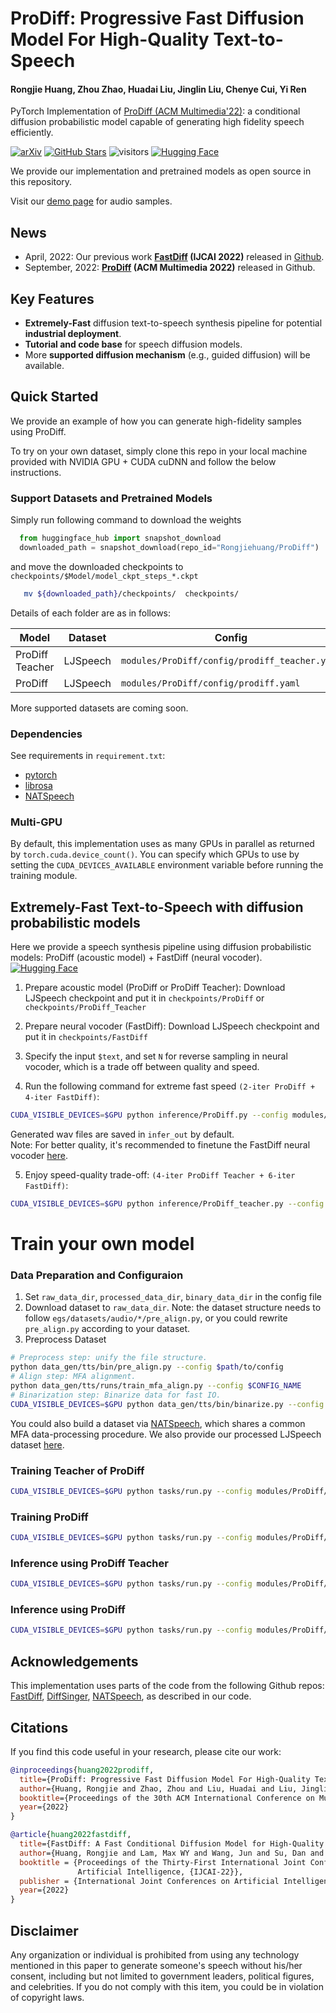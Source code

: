 # ProDiff: Progressive Fast Diffusion Model For High-Quality Text-to-Speech

#### Rongjie Huang, Zhou Zhao, Huadai Liu, Jinglin Liu, Chenye Cui, Yi Ren

PyTorch Implementation of [ProDiff (ACM Multimedia'22)](https://arxiv.org/abs/2207.06389): a conditional diffusion probabilistic model capable of generating high fidelity speech efficiently.

[![arXiv](https://img.shields.io/badge/arXiv-Paper-<COLOR>.svg)](https://arxiv.org/abs/2207.06389)
[![GitHub Stars](https://img.shields.io/github/stars/Rongjiehuang/ProDiff?style=social)](https://github.com/Rongjiehuang/ProDiff)
![visitors](https://visitor-badge.glitch.me/badge?page_id=Rongjiehuang/ProDiff)
[![Hugging Face](https://img.shields.io/badge/%F0%9F%A4%97%20Hugging%20Face-blue)](https://huggingface.co/spaces/Rongjiehuang/ProDiff)

We provide our implementation and pretrained models as open source in this repository.

Visit our [demo page](https://prodiff.github.io/) for audio samples.

## News
- April, 2022: Our previous work **[FastDiff](https://arxiv.org/abs/2204.09934) (IJCAI 2022)** released in [Github](https://github.com/Rongjiehuang/FastDiff). 
- September, 2022: **[ProDiff](https://arxiv.org/abs/2207.06389) (ACM Multimedia 2022)** released in Github.

## Key Features
- **Extremely-Fast** diffusion text-to-speech synthesis pipeline for potential **industrial deployment**.
- **Tutorial and code base** for speech diffusion models.
- More **supported diffusion mechanism** (e.g., guided diffusion) will be available.

## Quick Started
We provide an example of how you can generate high-fidelity samples using ProDiff.

To try on your own dataset, simply clone this repo in your local machine provided with NVIDIA GPU + CUDA cuDNN and follow the below instructions.

### Support Datasets and Pretrained Models

Simply run following command to download the weights
```python
  from huggingface_hub import snapshot_download 
  downloaded_path = snapshot_download(repo_id="Rongjiehuang/ProDiff")
```

and move the downloaded checkpoints to `checkpoints/$Model/model_ckpt_steps_*.ckpt`
```bash
   mv ${downloaded_path}/checkpoints/  checkpoints/
```

Details of each folder are as in follows:

| Model             | Dataset     | Config                                          | 
|-------------------|-------------|-------------------------------------------------|
| ProDiff Teacher   | LJSpeech    | `modules/ProDiff/config/prodiff_teacher.yaml`   | 
| ProDiff           | LJSpeech    | `modules/ProDiff/config/prodiff.yaml`           | 


More supported datasets are coming soon.



### Dependencies
See requirements in `requirement.txt`:
- [pytorch](https://github.com/pytorch/pytorch)
- [librosa](https://github.com/librosa/librosa)
- [NATSpeech](https://github.com/NATSpeech/NATSpeech)

### Multi-GPU
By default, this implementation uses as many GPUs in parallel as returned by `torch.cuda.device_count()`. 
You can specify which GPUs to use by setting the `CUDA_DEVICES_AVAILABLE` environment variable before running the training module.

## Extremely-Fast Text-to-Speech with diffusion probabilistic models 

Here we provide a speech synthesis pipeline using diffusion probabilistic models: ProDiff (acoustic model) + FastDiff (neural vocoder). [![Hugging Face](https://img.shields.io/badge/%F0%9F%A4%97%20Hugging%20Face-blue)](https://huggingface.co/spaces/Rongjiehuang/ProDiff)

1. Prepare acoustic model (ProDiff or ProDiff Teacher): Download LJSpeech checkpoint and put it in `checkpoints/ProDiff` or `checkpoints/ProDiff_Teacher`
2. Prepare neural vocoder (FastDiff): Download LJSpeech checkpoint and put it in `checkpoints/FastDiff`

3. Specify the input `$text`, and set `N` for reverse sampling in neural vocoder, which is a trade off between quality and speed. 
4. Run the following command for extreme fast speed `(2-iter ProDiff + 4-iter FastDiff)`:
```bash
CUDA_VISIBLE_DEVICES=$GPU python inference/ProDiff.py --config modules/ProDiff/config/prodiff.yaml --exp_name ProDiff --hparams="N=4,text='$txt'" --reset
```
Generated wav files are saved in `infer_out` by default.<br>
Note: For better quality, it's recommended to finetune the FastDiff neural vocoder [here](https://github.com/Rongjiehuang/FastDiff).

5. Enjoy speed-quality trade-off:  `(4-iter ProDiff Teacher + 6-iter FastDiff)`:
```bash
CUDA_VISIBLE_DEVICES=$GPU python inference/ProDiff_teacher.py --config modules/ProDiff/config/prodiff_teacher.yaml --exp_name ProDiff_Teacher --hparams="N=6,text='$txt'" --reset
```

# Train your own model

### Data Preparation and Configuraion ##
1. Set `raw_data_dir`, `processed_data_dir`, `binary_data_dir` in the config file
2. Download dataset to `raw_data_dir`. Note: the dataset structure needs to follow `egs/datasets/audio/*/pre_align.py`, or you could rewrite `pre_align.py` according to your dataset.
3. Preprocess Dataset 
```bash
# Preprocess step: unify the file structure.
python data_gen/tts/bin/pre_align.py --config $path/to/config
# Align step: MFA alignment.
python data_gen/tts/runs/train_mfa_align.py --config $CONFIG_NAME
# Binarization step: Binarize data for fast IO.
CUDA_VISIBLE_DEVICES=$GPU python data_gen/tts/bin/binarize.py --config $path/to/config
```

You could also build a dataset via [NATSpeech](https://github.com/NATSpeech/NATSpeech), which shares a common MFA data-processing procedure.
We also provide our processed LJSpeech dataset [here](https://zjueducn-my.sharepoint.com/:f:/g/personal/rongjiehuang_zju_edu_cn/Eo7r83WZPK1GmlwvFhhIKeQBABZpYW3ec9c8WZoUV5HhbA?e=9QoWnf).


### Training Teacher of ProDiff 
```bash
CUDA_VISIBLE_DEVICES=$GPU python tasks/run.py --config modules/ProDiff/config/prodiff_teacher.yaml  --exp_name ProDiff_Teacher --reset
```

### Training ProDiff
```bash
CUDA_VISIBLE_DEVICES=$GPU python tasks/run.py --config modules/ProDiff/config/prodiff.yaml  --exp_name ProDiff --reset
```

### Inference using ProDiff Teacher

```bash
CUDA_VISIBLE_DEVICES=$GPU python tasks/run.py --config modules/ProDiff/config/prodiff_teacher.yaml  --exp_name ProDiff_Teacher --infer
```

### Inference using ProDiff

```bash
CUDA_VISIBLE_DEVICES=$GPU python tasks/run.py --config modules/ProDiff/config/prodiff.yaml  --exp_name ProDiff --infer
```

## Acknowledgements
This implementation uses parts of the code from the following Github repos:
[FastDiff](https://github.com/Rongjiehuang/FastDiff),
[DiffSinger](https://github.com/MoonInTheRiver/DiffSinger),
[NATSpeech](https://github.com/NATSpeech/NATSpeech),
as described in our code.

## Citations ##
If you find this code useful in your research, please cite our work:
```bib
@inproceedings{huang2022prodiff,
  title={ProDiff: Progressive Fast Diffusion Model For High-Quality Text-to-Speech},
  author={Huang, Rongjie and Zhao, Zhou and Liu, Huadai and Liu, Jinglin and Cui, Chenye and Ren, Yi},
  booktitle={Proceedings of the 30th ACM International Conference on Multimedia},
  year={2022}
}

@article{huang2022fastdiff,
  title={FastDiff: A Fast Conditional Diffusion Model for High-Quality Speech Synthesis},
  author={Huang, Rongjie and Lam, Max WY and Wang, Jun and Su, Dan and Yu, Dong and Ren, Yi and Zhao, Zhou},
  booktitle = {Proceedings of the Thirty-First International Joint Conference on
               Artificial Intelligence, {IJCAI-22}},
  publisher = {International Joint Conferences on Artificial Intelligence Organization},
  year={2022}
}
```

## Disclaimer ##
Any organization or individual is prohibited from using any technology mentioned in this paper to generate someone's speech without his/her consent, including but not limited to government leaders, political figures, and celebrities. If you do not comply with this item, you could be in violation of copyright laws.

